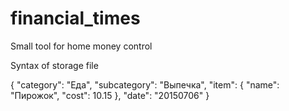 # financial_times
Small tool for home money control

Syntax of storage file

{
   "category": "Еда",
   "subcategory": "Выпечка",
   "item": {
       "name": "Пирожок",
       "cost": 10.15
   },
   "date": "20150706"
}
